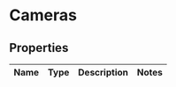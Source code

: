 # Cameras

## Properties
Name | Type | Description | Notes
------------ | ------------- | ------------- | -------------
